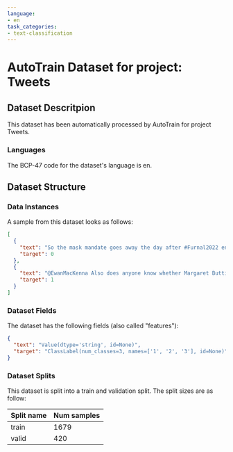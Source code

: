 ```yaml
---
language:
- en
task_categories:
- text-classification
---
```

# AutoTrain Dataset for project: Tweets

## Dataset Descritpion

This dataset has been automatically processed by AutoTrain for project Tweets.

### Languages

The BCP-47 code for the dataset's language is en.

## Dataset Structure

### Data Instances

A sample from this dataset looks as follows:

```json
[
  {
    "text": "So the mask mandate goes away the day after #Furnal2022 ends, and you know what will happen after th[...]",
    "target": 0
  },
  {
    "text": "@EwanMacKenna Also does anyone know whether Margaret Buttimer of Bandon is still in prison for the '[...]",
    "target": 1
  }
]
```

### Dataset Fields

The dataset has the following fields (also called "features"):

```json
{
  "text": "Value(dtype='string', id=None)",
  "target": "ClassLabel(num_classes=3, names=['1', '2', '3'], id=None)"
}
```

### Dataset Splits

This dataset is split into a train and validation split. The split sizes are as follow:

| Split name   | Num samples         |
| ------------ | ------------------- |
| train        | 1679 |
| valid        | 420 |
